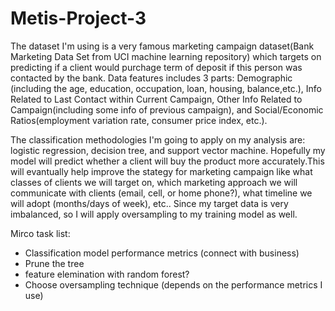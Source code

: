 # Metis-Project-3
The dataset I'm using is a very famous marketing campaign dataset(Bank Marketing Data Set from UCI machine learning repository) which targets on predicting if a client would purchage term of deposit if this person was contacted by the bank. Data features includes 3 parts: Demographic (including the age, education, occupation, loan, housing, balance,etc.), Info Related to Last Contact within Current Campaign, Other Info Related to Campaign(including some info of previous campaign), and Social/Economic Ratios(employment variation rate, consumer price index, etc.).

The classification methodologies I'm going to apply on my analysis are: logistic regression, decision tree, and support vector machine. Hopefully my model will predict whether a client will buy the product more accurately.This will evantually help improve the stategy for marketing campaign like what classes of clients we will target on, which marketing approach we will communicate with clients (email, cell, or home phone?), what timeline we will adopt (months/days of week), etc.. Since my target data is very imbalanced, so I will apply oversampling to my training model as well.

Mirco task list:
- Classification model performance metrics (connect with business)
- Prune the tree
- feature elemination with random forest?
- Choose oversampling technique (depends on the performance metrics I use)
